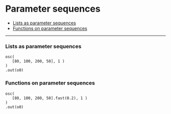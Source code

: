 # Parameter sequences

- [Lists as parameter sequences](#lists-as-parameter-sequences)
- [Functions on parameter sequences](#functions-on-parameter-sequences)

---

### Lists as parameter sequences

```
osc(
   [80, 100, 200, 50], 1 )
)
.out(o0)
```

### Functions on parameter sequences

```
osc(
   [80, 100, 200, 50].fast(0.2), 1 )
)
.out(o0)
```
